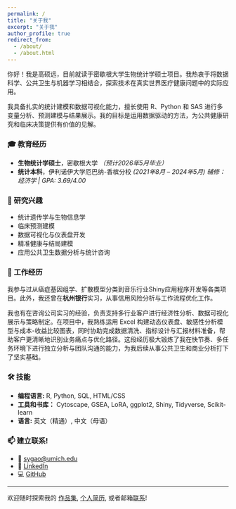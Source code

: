 ```yaml
---
permalink: /
title: "关于我"
excerpt: "关于我"
author_profile: true
redirect_from: 
  - /about/
  - /about.html
---
```


你好！我是高硕远，目前就读于密歇根大学生物统计学硕士项目。我热衷于将数据科学、公共卫生与机器学习相结合，探索技术在真实世界医疗健康问题中的实际应用。

我具备扎实的统计建模和数据可视化能力，擅长使用 R、Python 和 SAS 进行多变量分析、预测建模与结果展示。我的目标是运用数据驱动的方法，为公共健康研究和临床决策提供有价值的见解。

### 🎓 教育经历
- **生物统计学硕士**，密歇根大学 *（预计2026年5月毕业）*
- **统计本科**，伊利诺伊大学厄巴纳-香槟分校 *(2021年8月 – 2024年5月)*
  *辅修：经济学 | GPA: 3.69/4.00*

### 🔬 研究兴趣
- 统计遗传学与生物信息学  
- 临床预测建模  
- 数据可视化与仪表盘开发  
- 精准健康与结局建模  
- 应用公共卫生数据分析与统计咨询

### 💼 工作经历
我参与过从癌症基因组学、扩散模型分类到音乐行业Shiny应用程序开发等各类项目。此外，我还曾在**杭州银行**实习，从事信用风险分析与工作流程优化工作。

我也有在咨询公司实习的经验，负责支持多行业客户进行经济性分析、数据可视化展示与策略制定。在项目中，我熟练运用 Excel 构建动态仪表盘、敏感性分析模型与成本-收益比较图表，同时协助完成数据清洗、指标设计与汇报材料准备，帮助客户更清晰地识别业务痛点与优化路径。这段经历极大锻炼了我在快节奏、多任务环境下进行独立分析与团队沟通的能力，为我后续从事公共卫生和商业分析打下了坚实基础。

### 🛠️ 技能
- **编程语言:** R, Python, SQL, HTML/CSS  
- **工具和书库：** Cytoscape, GSEA, LoRA, ggplot2, Shiny, Tidyverse, Scikit-learn  
- **语言:** 英文（精通）, 中文（母语）

### 📫 建立联系!
- 📧 [sygao@umich.edu](mailto:sygao@umich.edu)
- 💼 [LinkedIn](https://www.linkedin.com/in/shuoyuan-gao-18701324a/)
- 💻 [GitHub](https://github.com/GSYH)

---

欢迎随时探索我的 [作品集](/portfolio/), [个人简历](/cv/), 或者邮箱[联系](mailto:sygao@umich.edu)!
